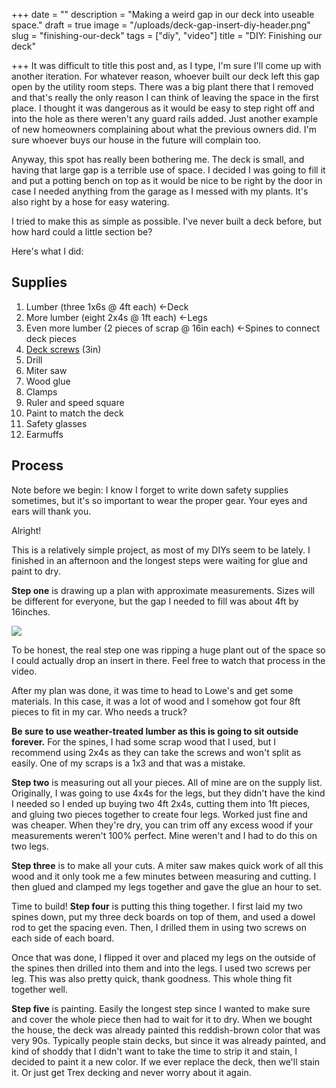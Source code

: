+++
date = ""
description = "Making a weird gap in our deck into useable space."
draft = true
image = "/uploads/deck-gap-insert-diy-header.png"
slug = "finishing-our-deck"
tags = ["diy", "video"]
title = "DIY: Finishing our deck"

+++
It was difficult to title this post and, as I type, I'm sure I'll come up with another iteration. For whatever reason, whoever built our deck left this gap open by the utility room steps. There was a big plant there that I removed and that's really the only reason I can think of leaving the space in the first place. I thought it was dangerous as it would be easy to step right off and into the hole as there weren't any guard rails added. Just another example of new homeowners complaining about what the previous owners did. I'm sure whoever buys our house in the future will complain too.

Anyway, this spot has really been bothering me. The deck is small, and having that large gap is a terrible use of space. I decided I was going to fill it and put a potting bench on top as it would be nice to be right by the door in case I needed anything from the garage as I messed with my plants. It's also right by a hose for easy watering.

I tried to make this as simple as possible. I've never built a deck before, but how hard could a little section be?

Here's what I did:

## Supplies

 1. Lumber (three 1x6s @ 4ft each) <-Deck
 2. More lumber (eight 2x4s @ 1ft each) <-Legs
 3. Even more lumber (2 pieces of scrap @ 16in each) <-Spines to connect deck pieces
 4. [Deck screws](https://www.lowes.com/pd/Deck-Plus-10-x-3-in-Ceramic-Deck-Screws-40-Count/1001363866) (3in)
 5. Drill
 6. Miter saw
 7. Wood glue
 8. Clamps
 9. Ruler and speed square
10. Paint to match the deck
11. Safety glasses
12. Earmuffs

## Process

Note before we begin: I know I forget to write down safety supplies sometimes, but it's so important to wear the proper gear. Your eyes and ears will thank you.

Alright!

This is a relatively simple project, as most of my DIYs seem to be lately. I finished in an afternoon and the longest steps were waiting for glue and paint to dry.

**Step one** is drawing up a plan with approximate measurements. Sizes will be different for everyone, but the gap I needed to fill was about 4ft by 16inches.

![](/uploads/notes-plan-for-deck-insert.jpg)

To be honest, the real step one was ripping a huge plant out of the space so I could actually drop an insert in there. Feel free to watch that process in the video.

After my plan was done, it was time to head to Lowe's and get some materials. In this case, it was a lot of wood and I somehow got four 8ft pieces to fit in my car. Who needs a truck? 

**Be sure to use weather-treated lumber as this is going to sit outside forever.** For the spines, I had some scrap wood that I used, but I recommend using 2x4s as they can take the screws and won't split as easily. One of my scraps is a 1x3 and that was a mistake.

**Step two** is measuring out all your pieces. All of mine are on the supply list. Originally, I was going to use 4x4s for the legs, but they didn't have the kind I needed so I ended up buying two 4ft 2x4s, cutting them into 1ft pieces, and gluing two pieces together to create four legs. Worked just fine and was cheaper. When they're dry, you can trim off any excess wood if your measurements weren't 100% perfect. Mine weren't and I had to do this on two legs.

**Step three** is to make all your cuts. A miter saw makes quick work of all this wood and it only took me a few minutes between measuring and cutting. I then glued and clamped my legs together and gave the glue an hour to set.

Time to build! **Step four** is putting this thing together. I first laid my two spines down, put my three deck boards on top of them, and used a dowel rod to get the spacing even. Then, I drilled them in using two screws on each side of each board.

Once that was done, I flipped it over and placed my legs on the outside of the spines then drilled into them and into the legs. I used two screws per leg. This was also pretty quick, thank goodness. This whole thing fit together well.

**Step five** is painting. Easily the longest step since I wanted to make sure and cover the whole piece then had to wait for it to dry. When we bought the house, the deck was already painted this reddish-brown color that was very 90s. Typically people stain decks, but since it was already painted, and kind of shoddy that I didn't want to take the time to strip it and stain, I decided to paint it a new color. If we ever replace the deck, then we'll stain it.  Or just get Trex decking and never worry about it again.